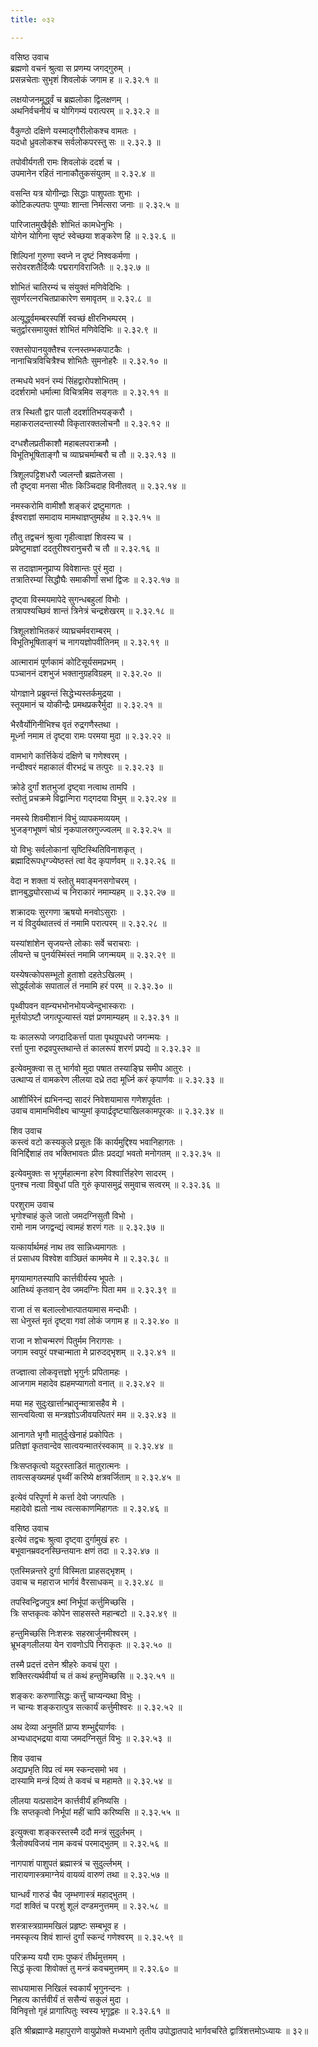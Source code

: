 ```yaml
---
title: ०३२

---
```

वसिष्ठ उवाच  
ब्रह्मणो वचनं श्रुत्वा स प्रणम्य जगद्गुरुम् ।  
प्रसन्नचेताः सुभृशं शिवलोकं जगाम ह ॥ २.३२.१ ॥  
  
लक्षयोजनमूर्द्ध्वं च ब्रह्मलोका द्विलक्षणम् ।  
अथनिर्वचनीयं च योगिगम्यं परात्परम् ॥ २.३२.२ ॥  
  
वैकुण्ठो दक्षिणे यस्माद्गौरीलोकश्च वामतः ।  
यदधो ध्रुवलोकश्च सर्वलोकपरस्तु सः ॥ २.३२.३ ॥  
  
तपोवीर्यगती रामः शिवलोकं ददर्श च ।  
उपमानेन रहितं नानाकौतुकसंयुतम् ॥ २.३२.४ ॥  
  
वसन्ति यत्र योगीन्द्राः सिद्धाः पाशुपताः शुभाः ।  
कोटिकल्पतपः पुण्याः शान्ता निर्मत्सरा जनाः ॥ २.३२.५ ॥  
  
पारिजातमुखैर्वृक्षैः शोभितं कामधेनुभिः ।  
योगेन योगिना सृष्टं स्वेच्छया शङ्करेण हि ॥ २.३२.६ ॥  
  
शिल्पिनां गुरुणा स्वप्ने न दृष्टं निश्वकर्मणा ।  
सरोवरशतैर्दिव्यैः पद्मरागविराजितैः ॥ २.३२.७ ॥  
  
शोभितं चातिरम्यं च संयुक्तं मणिवेदिभिः ।  
सुवर्णरत्नरचितप्राकारेण समावृतम् ॥ २.३२.८ ॥  
  
अत्यूर्द्ध्वमम्बरस्पर्शि स्वच्छं क्षीरनिभम्परम् ।  
चतुर्द्वारसमायुक्तं शोभितं मणिवेदिभिः ॥ २.३२.९ ॥  
  
रक्तसोपानयुक्तैश्च रत्नस्तम्भकपाटकैः ।  
नानाचित्रविचित्रैश्च शोभितैः सुमनोहरैः ॥ २.३२.१० ॥  
  
तन्मधये भवनं रम्यं सिंहद्वारोपशोभितम् ।  
ददर्शरामो धर्मात्मा विचित्रमिव सङ्गतः ॥ २.३२.११ ॥  
  
तत्र स्थितौ द्वार पालौ ददर्शातिभयङ्करौ ।  
महाकरालदन्तास्यौ विकृतारक्तलोचनौ ॥ २.३२.१२ ॥  
  
दग्धशैलप्रतीकाशौ महाबलपराक्रमौ ।  
विभूतिभूषिताङ्गौ च व्याघ्रचर्माम्बरौ च तौ ॥ २.३२.१३ ॥  
  
त्रिशूलपट्टिशधरौ ज्वलन्तौ ब्रह्मतेजसा ।  
तौ दृष्ट्वा मनसा भीतः किञ्चिदाह विनीतवत् ॥ २.३२.१४ ॥  
  
नमस्करोमि वामीशौ शङ्करं द्रष्टुमागतः ।  
ईश्वराज्ञां समादाय मामथाज्ञप्तुमर्हथ ॥ २.३२.१५ ॥  
  
तौतु तद्वचनं श्रुत्वा गृहीत्वाज्ञां शिवस्य च ।  
प्रवेष्टुमाज्ञां ददतुरीश्वरानुचरौ च तौ ॥ २.३२.१६ ॥  
  
स तदाज्ञामनुप्राप्य विवेशान्तः पुरं मुदा ।  
तत्रातिरम्यां सिद्धौघैः समाकीर्णां सभां द्विजः ॥ २.३२.१७ ॥  
  
दृष्ट्वा विस्मयमापेदे सुगन्धबहुलां विभोः ।  
तत्रापश्यच्छिवं शान्तं त्रिनेत्रं चन्द्रशेखरम् ॥ २.३२.१८ ॥  
  
त्रिशूलशोभितकरं व्याघ्रचर्मवराम्बरम् ।  
विभूतिभूषिताङ्गं च नागयज्ञोपवीतिनम् ॥ २.३२.१९ ॥  
  
आत्मारामं पूर्णकामं कोटिसूर्यसमप्रभम् ।  
पञ्चाननं दशभुजं भक्तानुग्रहविग्रहम् ॥ २.३२.२० ॥  
  
योगज्ञाने प्रब्रुवन्तं सिद्धेभ्यस्तर्कमुद्रया ।  
स्तूयमानं च योकीन्द्रैः प्रमथप्रकरैर्मुदा ॥ २.३२.२१ ॥  
  
भैरवैर्योगिनीभिश्च वृतं रुद्रगणैस्तथा ।  
मूर्ध्ना नमाम तं दृष्ट्वा रामः परमया मुदा ॥ २.३२.२२ ॥  
  
वामभागे कार्त्तिकेयं दक्षिणे च गणेश्वरम् ।  
नन्दीश्वरं महाकालं वीरभद्रं च तत्पुरः ॥ २.३२.२३ ॥  
  
क्रोडे दुर्गां शतभुजां दृष्ट्वा नत्वाथ तामपि ।  
स्तोतुं प्रचक्रमे विद्वान्गिरा गद्गदया विभुम् ॥ २.३२.२४ ॥  
  
नमस्ये शिवमीशानं विभुं व्यापकमव्ययम् ।  
भुजङ्गभूषणं चोग्रं नृकपालस्रगुज्ज्वलम् ॥ २.३२.२५ ॥  
  
यो विभुः सर्वलोकानां सृष्टिस्थितिविनाशकृत् ।  
ब्रह्मादिरूपधृग्ज्येष्ठस्तं त्वां वेद कृपार्णवम् ॥ २.३२.२६ ॥  
  
वेदा न शक्ता यं स्तोतु मवाङ्मनसगोचरम् ।  
ज्ञानबुद्ध्योरसाध्यं च निराकारं नमाम्यहम् ॥ २.३२.२७ ॥  
  
शक्रादयः सुरगणा ऋषयो मनवोऽसुराः ।  
न यं विदुर्यथातत्त्वं तं नमामि परात्परम् ॥ २.३२.२८ ॥  
  
यस्यांशांशेन सृजयन्ते लोकाः सर्वे चराचराः ।  
लीयन्ते च पुनर्यस्मिंस्तं नमामि जगन्मयम् ॥ २.३२.२९ ॥  
  
यस्येषत्कोपसम्भूतो हुताशो दहतेऽखिलम् ।  
सोर्द्ध्वलोकं सपातालं तं नमामि हरं परम् ॥ २.३२.३० ॥  
  
पृथ्वीपवन वह्न्यभभोनभोयज्वेन्दुभास्कराः ।  
मूर्त्तयोऽष्टौ जगत्पूज्यास्तं यज्ञं प्रणमाम्यहम् ॥ २.३२.३१ ॥  
  
यः कालरूपो जगदादिकर्त्ता पाता पृथग्रूपधरो जगन्मयः ।  
रर्त्ता पुना रुद्रवपुस्तथान्ते तं कालरूपं शरणं प्रपद्ये ॥ २.३२.३२ ॥  
  
इत्येवमुक्त्वा स तु भार्गवो मुदा पषात तस्याङ्घ्रि समीप आतुरः ।  
उत्थाप्य तं वामकरेण लीलया दध्रे तदा मूर्ध्नि करं कृपार्णवः ॥ २.३२.३३ ॥  
  
आशीर्भिरेनं ह्यभिनन्द्य सादरं निवेशयामास गणेशपूर्वतः ।  
उवाच वामामभिवीक्ष्य चाप्युमां कृपार्द्रदृष्ट्याखिलकामपूरकः ॥ २.३२.३४ ॥  
  
शिव उवाच  
कस्त्वं वटो कस्यकुले प्रसूतः किं कार्यमुद्दिश्य भवानिहागतः ।  
विनिर्द्दिशाहं तव भक्तिभावतः प्रीतः प्रदद्यां भवतो मनोगतम् ॥ २.३२.३५ ॥  
  
इत्येवमुक्तः स भृगुर्महात्मना हरेण विश्वार्त्तिहरेण सादरम् ।  
पुनश्च नत्वा विबुधां पति गुरुं कृपासमुद्रं समुवाच सत्वरम् ॥ २.३२.३६ ॥  
  
परशुराम उवाच  
भृगोश्चाहं कुले जातो जमदग्निसुतौ विभो ।  
रामो नाम जगद्वन्द्यं त्वामहं शरणं गतः ॥ २.३२.३७ ॥  
  
यत्कार्यार्थमहं नाथ तव सान्निध्यमागतः ।  
तं प्रसाधय विश्वेश वाञ्छितं काममेव मे ॥ २.३२.३८ ॥  
  
मृगयामागतस्यापि कार्त्तवीर्यस्य भूपतेः ।  
आतिथ्यं कृतवान् देव जमदग्निः पिता मम ॥ २.३२.३९ ॥  
  
राजा तं स बलाल्लोभात्पातयामास मन्दधीः ।  
सा धेनुस्तं मृतं दृष्ट्वा गवां लोकं जगाम ह ॥ २.३२.४० ॥  
  
राजा न शोचन्मरणं पितुर्मम निरागसः ।  
जगाम स्वपुरं पश्चान्माता मे प्रारुदद्भृशम् ॥ २.३२.४१ ॥  
  
तज्ज्ञात्वा लोकवृत्तज्ञो भृगुर्नः प्रपितामहः ।  
आजगाम महादेव ह्यहमप्यागतो वनात् ॥ २.३२.४२ ॥  
  
मया मह सुदुःखार्त्तान्भ्रातॄन्मात्रासहैव मे ।  
सान्त्वयित्वा स मन्त्रज्ञोऽजीवयत्पितरं मम ॥ २.३२.४३ ॥  
  
आनागते भृगौ मातुर्दुःखेनाहं प्रकोपितः ।  
प्रतिज्ञां कृतवान्देव सात्वयन्मातरंस्वकाम् ॥ २.३२.४४ ॥  
  
त्रिःसप्तकृत्वो यदुरस्ताडितं मातुरात्मनः ।  
तावत्सङ्ख्यमहं पृथ्वीं करिष्ये क्षत्रवर्जिताम् ॥ २.३२.४५ ॥  
  
इत्येवं परिपूर्णा मे कर्त्ता देवो जगत्पतिः ।  
महादेवो ह्यतो नाथ त्वत्सकाणमिहागतः ॥ २.३२.४६ ॥  
  
वसिष्ठ उवाच  
इत्येवं तद्वचः श्रुत्वा दृष्ट्वा दुर्गामुखं हरः ।  
बभूवानम्रवदनस्छिन्तयानः क्षणं तदा ॥ २.३२.४७ ॥  
  
एतस्मिन्नन्तरे दुर्गा विस्मिता प्राहसद्भृशम् ।  
उवाच च महाराज भार्गवं वैरसाधकम् ॥ २.३२.४८ ॥  
  
तपस्विन्द्विजपुत्र क्ष्मां निर्भूपां कर्त्तुमिच्छसि ।  
त्रिः सप्तकृत्वः कोपेन साहसस्ते महान्बटो ॥ २.३२.४९ ॥  
  
हन्तुमिच्छसि निःशस्त्रः सहस्रार्जुनमीश्वरम् ।  
भ्रूभङ्गलीलया येन रावणोऽपि निराकृतः ॥ २.३२.५० ॥  
  
तस्मै प्रदत्तं दत्तेन श्रीहरेः कवचं पुरा ।  
शक्तिरत्यर्थवीर्या च तं कथं हन्तुमिच्छसि ॥ २.३२.५१ ॥  
  
शङ्करः करुणासिद्धः कर्त्तुं चाप्यन्यथा विभुः ।  
न चान्यः शङ्करात्पुत्र सत्कार्यं कर्त्तुमीश्वरः ॥ २.३२.५२ ॥  
  
अथ देव्या अनुमतिं प्राप्य शम्भुर्द्दयार्णवः ।  
अभ्यधाद्भद्रया वाया जमदग्निसुतं विभुः ॥ २.३२.५३ ॥  
  
शिव उवाच  
अद्यप्रभृति विप्र त्वं मम स्कन्दसमो भव ।  
दास्यामि मन्त्रं दिव्यं ते कवचं च महामते ॥ २.३२.५४ ॥  
  
लीलया यत्प्रसादेन कार्त्तवीर्यं हनिष्यसि ।  
त्रिः सप्तकृत्वो निर्भूपां महीं चापि करिष्यसि ॥ २.३२.५५ ॥  
  
इत्युक्त्वा शङ्करस्तस्मै ददौ मन्त्रं सुदुर्लभम् ।  
त्रैलोक्यविजयं नाम कवचं परमाद्भुतम् ॥ २.३२.५६ ॥  
  
नागपाशं पाशुपतं ब्रह्मास्त्रं च सुदुर्ल्लभम् ।  
नारायणास्त्रमाग्नेयं वायव्यं वारुणं तथा ॥ २.३२.५७ ॥  
  
घान्धर्वं गारुडं चैव जृम्भणास्त्रं महाद्भुतम् ।  
गदां शक्तिं च परशुं शूलं दण्डमनुत्तमम् ॥ २.३२.५८ ॥  
  
शस्त्रास्त्रग्राममखिलं प्रहृष्टः सम्बभूव ह ।  
नमस्कृत्य शिवं शान्तं दुर्गां स्कन्दं गणेश्वरम् ॥ २.३२.५९ ॥  
  
परिक्रम्य ययौ रामः पुष्करं तीर्थमुत्तमम् ।  
सिद्धं कृत्वा शिवोक्तं तु मन्त्रं कवचमुत्तमम् ॥ २.३२.६० ॥  
  
साधयामास निखिलं स्वकार्यं भृगुनन्दनः ।  
निहत्य कार्त्तवीर्यं तं ससैन्यं सकुलं मुदा ।  
विनिवृत्तो गृहं प्रागात्पितुः स्वस्य भृगूद्वहः ॥ २.३२.६१ ॥  
  
इति श्रीब्रह्माण्डे महापुराणे वायुप्रोक्ते मध्यभागे तृतीय उपोद्धातपादे भार्गवचरिते द्वात्रिंशत्तमोऽध्यायः ॥ ३२॥  
                                              